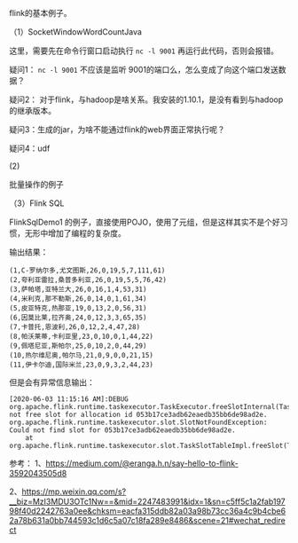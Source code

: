 flink的基本例子。

（1）SocketWindowWordCountJava

这里，需要先在命令行窗口启动执行 `nc -l 9001` 再运行此代码，否则会报错。


疑问1： `nc -l 9001` 不应该是监听 9001的端口么，怎么变成了向这个端口发送数据？

疑问2： 对于flink，与hadoop是啥关系。我安装的1.10.1，是没有看到与hadoop的继承版本。

疑问3：生成的jar，为啥不能通过flink的web界面正常执行呢？

疑问4：udf



(2) 

批量操作的例子



（3）Flink SQL

FlinkSqlDemo1 的例子，直接使用POJO，使用了元组，但是这样其实不是个好习惯，无形中增加了编程的复杂度。

输出结果：

```
(1,C-罗纳尔多,尤文图斯,26,0,19,5,7,111,61)
(2,夸利亚雷拉,桑普多利亚,26,0,19,5,5,76,42)
(3,萨帕塔,亚特兰大,26,0,16,1,4,53,31)
(4,米利克,那不勒斯,26,0,14,0,1,61,34)
(5,皮亚特克,热那亚,19,0,13,2,0,56,31)
(6,因莫比莱,拉齐奥,24,0,12,3,3,65,35)
(7,卡普托,恩波利,26,0,12,2,4,47,28)
(8,帕沃莱蒂,卡利亚里,23,0,10,0,1,44,22)
(9,佩塔尼亚,斯帕尔,25,0,10,2,0,44,29)
(10,热尔维尼奥,帕尔马,21,0,9,0,0,21,15)
(11,伊卡尔迪,国际米兰,23,0,9,3,2,44,23)
```



但是会有异常信息输出：

```
[2020-06-03 11:15:16 AM]:DEBUG org.apache.flink.runtime.taskexecutor.TaskExecutor.freeSlotInternal(TaskExecutor.java:1500)Could not free slot for allocation id 053b17ce3adb62eaedb35bb6de98ad2e.
org.apache.flink.runtime.taskexecutor.slot.SlotNotFoundException: Could not find slot for 053b17ce3adb62eaedb35bb6de98ad2e.
	at org.apache.flink.runtime.taskexecutor.slot.TaskSlotTableImpl.freeSlot(TaskSlotTableImpl.java:367)
```





参考：
1、https://medium.com/@eranga.h.n/say-hello-to-flink-3592043505d8

2、https://mp.weixin.qq.com/s?__biz=MzI3MDU3OTc1Nw==&mid=2247483991&idx=1&sn=c5ff5c1a2fab19798f40d2242763a0ee&chksm=eacfa315ddb82a03a98b73cc36a4c9b4cbe62a78b631a0bb744593c1d6c5a07c18fa289e8486&scene=21#wechat_redirect

